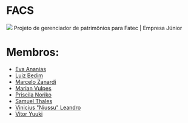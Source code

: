 # FACS
<img src="https://github.com/MarianVulpes/FACS/blob/main/logo-facs.png">
Projeto de gerenciador de patrimônios para Fatec | Empresa Júnior

# Membros:
* <a href="https://github.com/EvaAnanias"> Eva Ananias </a>
* <a href="https://github.com/LuizBedim"> Luiz Bedim </a>
* <a href="https://github.com/Zanardi25"> Marcelo Zanardi </a>
* <a href="https://github.com/MarianVulpes"> Marian Vulpes </a>
* <a href="https://github.com/prinoriko"> Priscila Noriko </a>
* <a href="https://github.com/Samoo2"> Samuel Thales </a>
* <a href="https://github.com/Niussu"> Vinicius "Niussu" Leandro </a>
* <a href="https://github.com/vitorytkg"> Vitor Yuuki </a>
